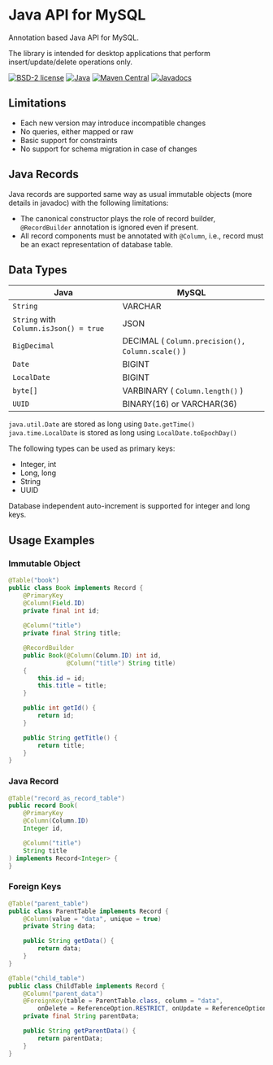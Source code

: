 # Java API for MySQL

Annotation based Java API for MySQL.

The library is intended for desktop applications that perform insert/update/delete operations only. 

[![BSD-2 license](https://img.shields.io/badge/License-BSD--2-informational.svg)](LICENSE)
[![Java](https://img.shields.io/badge/Java-15-orange?logo=java)](https://www.oracle.com/java/technologies/javase-downloads.html)
[![Maven Central](https://maven-badges.herokuapp.com/maven-central/org.panteleyev/java-api-for-mysql/badge.svg)](https://maven-badges.herokuapp.com/maven-central/org.panteleyev/java-api-for-mysql/)
[![Javadocs](http://www.javadoc.io/badge/org.panteleyev/java-api-for-mysql.svg)](http://www.javadoc.io/doc/org.panteleyev/java-api-for-mysql)

## Limitations

* Each new version may introduce incompatible changes
* No queries, either mapped or raw
* Basic support for constraints
* No support for schema migration in case of changes

## Java Records

Java records are supported same way as usual immutable objects (more details in javadoc) with the following 
limitations:
* The canonical constructor plays the role of record builder, ```@RecordBuilder``` annotation is ignored even if
present.
* All record components must be annotated with ```@Column```, i.e., record must be an exact
representation of database table.

## Data Types

Java | MySQL
-----|-------
```String```|VARCHAR
```String``` with ```Column.isJson() = true```|JSON
```BigDecimal```|DECIMAL ( ```Column.precision(), Column.scale()``` )
```Date```|BIGINT
```LocalDate```|BIGINT
```byte[]```|VARBINARY ( ```Column.length()``` )
```UUID```|BINARY(16) or VARCHAR(36)

```java.util.Date``` are stored as long using ```Date.getTime()```
```java.time.LocalDate``` is stored as long using ```LocalDate.toEpochDay()```

The following types can be used as primary keys:
* Integer, int
* Long, long
* String
* UUID

Database independent auto-increment is supported for integer and long keys.

## Usage Examples

### Immutable Object

```java
@Table("book")
public class Book implements Record {
    @PrimaryKey
    @Column(Field.ID)
    private final int id;
    
    @Column("title")
    private final String title;

    @RecordBuilder
    public Book(@Column(Column.ID) int id, 
                @Column("title") String title) 
    {
        this.id = id;
        this.title = title;
    }

    public int getId() {
        return id;
    }

    public String getTitle() {
        return title;
    }
}
```

### Java Record

```java
@Table("record_as_record_table")
public record Book(
    @PrimaryKey
    @Column(Column.ID)
    Integer id,

    @Column("title")
    String title
) implements Record<Integer> {    
}
```

### Foreign Keys

```java
@Table("parent_table")
public class ParentTable implements Record {
    @Column(value = "data", unique = true)
    private String data;

    public String getData() {
        return data;
    }
}

@Table("child_table")
public class ChildTable implements Record {
    @Column("parent_data")
    @ForeignKey(table = ParentTable.class, column = "data",
        onDelete = ReferenceOption.RESTRICT, onUpdate = ReferenceOption.CASCADE)
    private final String parentData;

    public String getParentData() {
        return parentData;
    }
}
```
